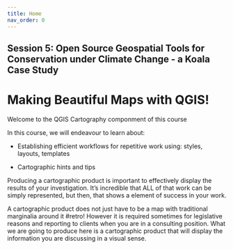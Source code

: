 ```yaml
---
title: Home
nav_order: 0
---
```


## Session 5: Open Source Geospatial Tools for Conservation under Climate Change - a Koala Case Study

# Making Beautiful Maps with QGIS!

Welcome to the QGIS Cartography componment of this course

In this course, we will endeavour to learn about:

-   Establishing efficient workflows for repetitive work using: styles, layouts, templates

-   Cartographic hints and tips

Producing a cartographic product is important to effectively display the results of your investigation. It’s incredible that ALL of that work can be simply represented, but then, that shows a element of success in your work.

A cartographic product does not just have to be a map with traditional marginalia around it #retro! However it is required sometimes for legislative reasons and reporting to clients when you are in a consulting position. What we are going to produce here is a cartographic product that will display the information you are discussing in a visual sense.
